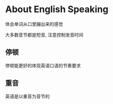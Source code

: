 About English Speaking
======================

体会单词从口里蹦出来的感觉

大多数音节都是短音, 注意控制发音时间

停顿
----

停顿能更好的体现英语口语的节奏要求

重音
---

英语是以重音为音节的
